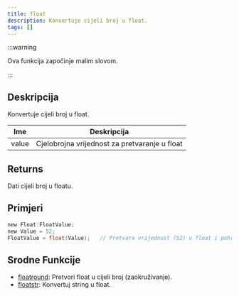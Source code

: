 ```yaml
---
title: float
description: Konvertuje cijeli broj u float.
tags: []
---
```


:::warning

Ova funkcija započinje malim slovom.

:::

## Deskripcija

Konvertuje cijeli broj u float.

| Ime   | Deskripcija                                   |
| ----- | --------------------------------------------- |
| value | Cjelobrojna vrijednost za pretvaranje u float |

## Returns

Dati cijeli broj u floatu.

## Primjeri

```c
new Float:FloatValue;
new Value = 52;
FloatValue = float(Value);   // Pretvara vrijednost (52) u float i pohranjuje je u 'FloatValue' (52.0)
```

## Srodne Funkcije

- [floatround](floatround): Pretvori float u cijeli broj (zaokruživanje).
- [floatstr](floatstr): Konvertuj string u float.
